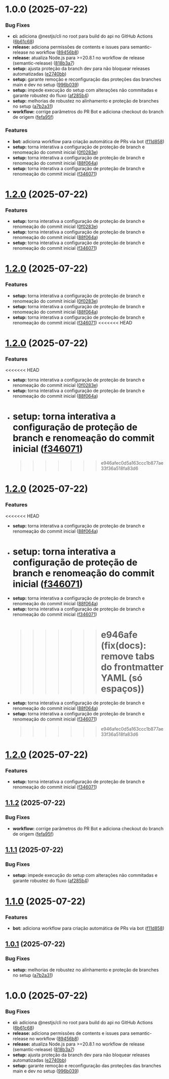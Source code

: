 # 1.0.0 (2025-07-22)

### Bug Fixes

- **ci:** adiciona @nestjs/cli no root para build do api no GitHub Actions ([6b61c68](https://github.com/ArthurProjectCorrea/monorepo-starter/commit/6b61c6846458edbbdc925e8b3fad8ed536c7f5da))
- **release:** adiciona permissões de contents e issues para semantic-release no workflow ([89456b8](https://github.com/ArthurProjectCorrea/monorepo-starter/commit/89456b8b9631120fc1ebd8871106d485ed9c21c6))
- **release:** atualiza Node.js para >=20.8.1 no workflow de release (semantic-release) ([818b3a7](https://github.com/ArthurProjectCorrea/monorepo-starter/commit/818b3a79d2ac97e1d582795a507c726edac7b088))
- **setup:** ajusta proteção da branch dev para não bloquear releases automatizadas ([e2740bb](https://github.com/ArthurProjectCorrea/monorepo-starter/commit/e2740bb808d9b8799c929b89a3b2d73c07ab8c21))
- **setup:** garante remoção e reconfiguração das proteções das branches main e dev no setup ([996b039](https://github.com/ArthurProjectCorrea/monorepo-starter/commit/996b0397edcd0fb5d0ece57c0d3ac8b4b27d3108))
- **setup:** impede execução do setup com alterações não commitadas e garante robustez do fluxo ([af285b4](https://github.com/ArthurProjectCorrea/monorepo-starter/commit/af285b49eb1d1ab4cdd820a2643d278506139508))
- **setup:** melhorias de robustez no alinhamento e proteção de branches no setup ([a7b2a31](https://github.com/ArthurProjectCorrea/monorepo-starter/commit/a7b2a31660c87b34f6598d082aa77e838333b256))
- **workflow:** corrige parâmetros do PR Bot e adiciona checkout do branch de origem ([fefa95f](https://github.com/ArthurProjectCorrea/monorepo-starter/commit/fefa95f25f83bfe1df0a006a35d5ae90392830cc))

### Features

- **bot:** adiciona workflow para criação automática de PRs via bot ([f11d858](https://github.com/ArthurProjectCorrea/monorepo-starter/commit/f11d858ded500cc3c2002353889a9ac61d07d14c))
- **setup:** torna interativa a configuração de proteção de branch e renomeação do commit inicial ([0f0283e](https://github.com/ArthurProjectCorrea/monorepo-starter/commit/0f0283e68e8dd19664300f26747f5cd39951712f))
- **setup:** torna interativa a configuração de proteção de branch e renomeação do commit inicial ([88f064a](https://github.com/ArthurProjectCorrea/monorepo-starter/commit/88f064a42048f03092365456ed05e2c7036b895c))
- **setup:** torna interativa a configuração de proteção de branch e renomeação do commit inicial ([f346071](https://github.com/ArthurProjectCorrea/monorepo-starter/commit/f346071e375252009ac1655d44f09dc85ebcb933))

# [1.2.0](https://github.com/ArthurProjectCorrea/monorepo-starter/compare/v1.1.2...v1.2.0) (2025-07-22)

### Features

- **setup:** torna interativa a configuração de proteção de branch e renomeação do commit inicial ([0f0283e](https://github.com/ArthurProjectCorrea/monorepo-starter/commit/0f0283e68e8dd19664300f26747f5cd39951712f))
- **setup:** torna interativa a configuração de proteção de branch e renomeação do commit inicial ([88f064a](https://github.com/ArthurProjectCorrea/monorepo-starter/commit/88f064a42048f03092365456ed05e2c7036b895c))
- **setup:** torna interativa a configuração de proteção de branch e renomeação do commit inicial ([f346071](https://github.com/ArthurProjectCorrea/monorepo-starter/commit/f346071e375252009ac1655d44f09dc85ebcb933))

# [1.2.0](https://github.com/ArthurProjectCorrea/monorepo-starter/compare/v1.1.2...v1.2.0) (2025-07-22)

### Features

- **setup:** torna interativa a configuração de proteção de branch e renomeação do commit inicial ([0f0283e](https://github.com/ArthurProjectCorrea/monorepo-starter/commit/0f0283e68e8dd19664300f26747f5cd39951712f))
- **setup:** torna interativa a configuração de proteção de branch e renomeação do commit inicial ([88f064a](https://github.com/ArthurProjectCorrea/monorepo-starter/commit/88f064a42048f03092365456ed05e2c7036b895c))
- **setup:** torna interativa a configuração de proteção de branch e renomeação do commit inicial ([f346071](https://github.com/ArthurProjectCorrea/monorepo-starter/commit/f346071e375252009ac1655d44f09dc85ebcb933))
  <<<<<<< HEAD

# [1.2.0](https://github.com/ArthurProjectCorrea/monorepo-starter/compare/v1.1.2...v1.2.0) (2025-07-22)

### Features

<<<<<<< HEAD

- **setup:** torna interativa a configuração de proteção de branch e renomeação do commit inicial ([0f0283e](https://github.com/ArthurProjectCorrea/monorepo-starter/commit/0f0283e68e8dd19664300f26747f5cd39951712f))
- **setup:** torna interativa a configuração de proteção de branch e renomeação do commit inicial ([88f064a](https://github.com/ArthurProjectCorrea/monorepo-starter/commit/88f064a42048f03092365456ed05e2c7036b895c))
- # **setup:** torna interativa a configuração de proteção de branch e renomeação do commit inicial ([f346071](https://github.com/ArthurProjectCorrea/monorepo-starter/commit/f346071e375252009ac1655d44f09dc85ebcb933))
  > > > > > > > e946afec0d5a163ccc1b877ae33f36a518fa83d6

# [1.2.0](https://github.com/ArthurProjectCorrea/monorepo-starter/compare/v1.1.2...v1.2.0) (2025-07-22)

### Features

<<<<<<< HEAD

- **setup:** torna interativa a configuração de proteção de branch e renomeação do commit inicial ([88f064a](https://github.com/ArthurProjectCorrea/monorepo-starter/commit/88f064a42048f03092365456ed05e2c7036b895c))
- # **setup:** torna interativa a configuração de proteção de branch e renomeação do commit inicial ([f346071](https://github.com/ArthurProjectCorrea/monorepo-starter/commit/f346071e375252009ac1655d44f09dc85ebcb933))

* **setup:** torna interativa a configuração de proteção de branch e renomeação do commit inicial ([88f064a](https://github.com/ArthurProjectCorrea/monorepo-starter/commit/88f064a42048f03092365456ed05e2c7036b895c))
* **setup:** torna interativa a configuração de proteção de branch e renomeação do commit inicial ([f346071](https://github.com/ArthurProjectCorrea/monorepo-starter/commit/f346071e375252009ac1655d44f09dc85ebcb933))
  > > > > > > > # e946afe (fix(docs): remove tabs do frontmatter YAML (só espaços))
* **setup:** torna interativa a configuração de proteção de branch e renomeação do commit inicial ([88f064a](https://github.com/ArthurProjectCorrea/monorepo-starter/commit/88f064a42048f03092365456ed05e2c7036b895c))
* **setup:** torna interativa a configuração de proteção de branch e renomeação do commit inicial ([f346071](https://github.com/ArthurProjectCorrea/monorepo-starter/commit/f346071e375252009ac1655d44f09dc85ebcb933))
  > > > > > > > e946afec0d5a163ccc1b877ae33f36a518fa83d6

# [1.2.0](https://github.com/ArthurProjectCorrea/monorepo-starter/compare/v1.1.2...v1.2.0) (2025-07-22)

### Features

- **setup:** torna interativa a configuração de proteção de branch e renomeação do commit inicial ([f346071](https://github.com/ArthurProjectCorrea/monorepo-starter/commit/f346071e375252009ac1655d44f09dc85ebcb933))

## [1.1.2](https://github.com/ArthurProjectCorrea/monorepo-starter/compare/v1.1.1...v1.1.2) (2025-07-22)

### Bug Fixes

- **workflow:** corrige parâmetros do PR Bot e adiciona checkout do branch de origem ([fefa95f](https://github.com/ArthurProjectCorrea/monorepo-starter/commit/fefa95f25f83bfe1df0a006a35d5ae90392830cc))

## [1.1.1](https://github.com/ArthurProjectCorrea/monorepo-starter/compare/v1.1.0...v1.1.1) (2025-07-22)

### Bug Fixes

- **setup:** impede execução do setup com alterações não commitadas e garante robustez do fluxo ([af285b4](https://github.com/ArthurProjectCorrea/monorepo-starter/commit/af285b49eb1d1ab4cdd820a2643d278506139508))

# [1.1.0](https://github.com/ArthurProjectCorrea/monorepo-starter/compare/v1.0.1...v1.1.0) (2025-07-22)

### Features

- **bot:** adiciona workflow para criação automática de PRs via bot ([f11d858](https://github.com/ArthurProjectCorrea/monorepo-starter/commit/f11d858ded500cc3c2002353889a9ac61d07d14c))

## [1.0.1](https://github.com/ArthurProjectCorrea/monorepo-starter/compare/v1.0.0...v1.0.1) (2025-07-22)

### Bug Fixes

- **setup:** melhorias de robustez no alinhamento e proteção de branches no setup ([a7b2a31](https://github.com/ArthurProjectCorrea/monorepo-starter/commit/a7b2a31660c87b34f6598d082aa77e838333b256))

# 1.0.0 (2025-07-22)

### Bug Fixes

- **ci:** adiciona @nestjs/cli no root para build do api no GitHub Actions ([6b61c68](https://github.com/ArthurProjectCorrea/monorepo-starter/commit/6b61c6846458edbbdc925e8b3fad8ed536c7f5da))
- **release:** adiciona permissões de contents e issues para semantic-release no workflow ([89456b8](https://github.com/ArthurProjectCorrea/monorepo-starter/commit/89456b8b9631120fc1ebd8871106d485ed9c21c6))
- **release:** atualiza Node.js para >=20.8.1 no workflow de release (semantic-release) ([818b3a7](https://github.com/ArthurProjectCorrea/monorepo-starter/commit/818b3a79d2ac97e1d582795a507c726edac7b088))
- **setup:** ajusta proteção da branch dev para não bloquear releases automatizadas ([e2740bb](https://github.com/ArthurProjectCorrea/monorepo-starter/commit/e2740bb808d9b8799c929b89a3b2d73c07ab8c21))
- **setup:** garante remoção e reconfiguração das proteções das branches main e dev no setup ([996b039](https://github.com/ArthurProjectCorrea/monorepo-starter/commit/996b0397edcd0fb5d0ece57c0d3ac8b4b27d3108))
